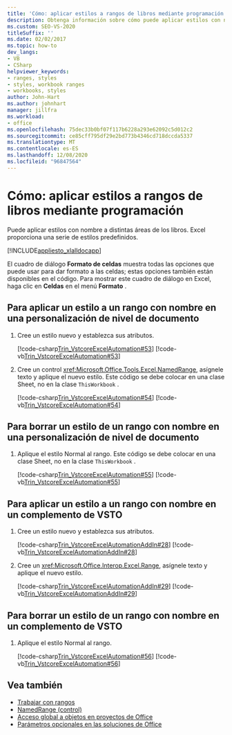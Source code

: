 ```yaml
---
title: 'Cómo: aplicar estilos a rangos de libros mediante programación'
description: Obtenga información sobre cómo puede aplicar estilos con nombre a las regiones de los libros. Excel proporciona una serie de estilos predefinidos.
ms.custom: SEO-VS-2020
titleSuffix: ''
ms.date: 02/02/2017
ms.topic: how-to
dev_langs:
- VB
- CSharp
helpviewer_keywords:
- ranges, styles
- styles, workbook ranges
- workbooks, styles
author: John-Hart
ms.author: johnhart
manager: jillfra
ms.workload:
- office
ms.openlocfilehash: 75dec33b0bf07f117b6228a293e62092c5d012c2
ms.sourcegitcommit: ce85cff795df29e2bd773b4346cd718dccda5337
ms.translationtype: MT
ms.contentlocale: es-ES
ms.lasthandoff: 12/08/2020
ms.locfileid: "96847564"
---
```

# <a name="how-to-programmatically-apply-styles-to-ranges-in-workbooks"></a>Cómo: aplicar estilos a rangos de libros mediante programación
  Puede aplicar estilos con nombre a distintas áreas de los libros. Excel proporciona una serie de estilos predefinidos.

 [!INCLUDE[appliesto_xlalldocapp](../vsto/includes/appliesto-xlalldocapp-md.md)]

 El cuadro de diálogo **Formato de celdas** muestra todas las opciones que puede usar para dar formato a las celdas; estas opciones también están disponibles en el código. Para mostrar este cuadro de diálogo en Excel, haga clic en **Celdas** en el menú **Formato** .

## <a name="to-apply-a-style-to-a-named-range-in-a-document-level-customization"></a>Para aplicar un estilo a un rango con nombre en una personalización de nivel de documento

1. Cree un estilo nuevo y establezca sus atributos.

     [!code-csharp[Trin_VstcoreExcelAutomation#53](../vsto/codesnippet/CSharp/Trin_VstcoreExcelAutomationCS/Sheet1.cs#53)]
     [!code-vb[Trin_VstcoreExcelAutomation#53](../vsto/codesnippet/VisualBasic/Trin_VstcoreExcelAutomation/Sheet1.vb#53)]

2. Cree un control <xref:Microsoft.Office.Tools.Excel.NamedRange>, asígnele texto y aplique el nuevo estilo. Este código se debe colocar en una clase Sheet, no en la clase `ThisWorkbook` .

     [!code-csharp[Trin_VstcoreExcelAutomation#54](../vsto/codesnippet/CSharp/Trin_VstcoreExcelAutomationCS/Sheet1.cs#54)]
     [!code-vb[Trin_VstcoreExcelAutomation#54](../vsto/codesnippet/VisualBasic/Trin_VstcoreExcelAutomation/Sheet1.vb#54)]

## <a name="to-clear-a-style-from-a-named-range-in-a-document-level-customization"></a>Para borrar un estilo de un rango con nombre en una personalización de nivel de documento

1. Aplique el estilo Normal al rango. Este código se debe colocar en una clase Sheet, no en la clase `ThisWorkbook` .

     [!code-csharp[Trin_VstcoreExcelAutomation#55](../vsto/codesnippet/CSharp/Trin_VstcoreExcelAutomationCS/Sheet1.cs#55)]
     [!code-vb[Trin_VstcoreExcelAutomation#55](../vsto/codesnippet/VisualBasic/Trin_VstcoreExcelAutomation/Sheet1.vb#55)]

## <a name="to-apply-a-style-to-a-named-range-in-a-vsto-add-in"></a>Para aplicar un estilo a un rango con nombre en un complemento de VSTO

1. Cree un estilo nuevo y establezca sus atributos.

     [!code-csharp[Trin_VstcoreExcelAutomationAddIn#28](../vsto/codesnippet/CSharp/trin_vstcoreexcelautomationaddin/ThisAddIn.cs#28)]
     [!code-vb[Trin_VstcoreExcelAutomationAddIn#28](../vsto/codesnippet/VisualBasic/trin_vstcoreexcelautomationaddin/ThisAddIn.vb#28)]

2. Cree un <xref:Microsoft.Office.Interop.Excel.Range>, asígnele texto y aplique el nuevo estilo.

     [!code-csharp[Trin_VstcoreExcelAutomationAddIn#29](../vsto/codesnippet/CSharp/trin_vstcoreexcelautomationaddin/ThisAddIn.cs#29)]
     [!code-vb[Trin_VstcoreExcelAutomationAddIn#29](../vsto/codesnippet/VisualBasic/trin_vstcoreexcelautomationaddin/ThisAddIn.vb#29)]

## <a name="to-clear-a-style-from-a-named-range-in-a-vsto-add-in"></a>Para borrar un estilo de un rango con nombre en un complemento de VSTO

1. Aplique el estilo Normal al rango.

     [!code-csharp[Trin_VstcoreExcelAutomation#56](../vsto/codesnippet/CSharp/Trin_VstcoreExcelAutomationCS/Sheet1.cs#56)]
     [!code-vb[Trin_VstcoreExcelAutomation#56](../vsto/codesnippet/VisualBasic/Trin_VstcoreExcelAutomation/Sheet1.vb#56)]

## <a name="see-also"></a>Vea también
- [Trabajar con rangos](../vsto/working-with-ranges.md)
- [NamedRange (control)](../vsto/namedrange-control.md)
- [Acceso global a objetos en proyectos de Office](../vsto/global-access-to-objects-in-office-projects.md)
- [Parámetros opcionales en las soluciones de Office](../vsto/optional-parameters-in-office-solutions.md)
